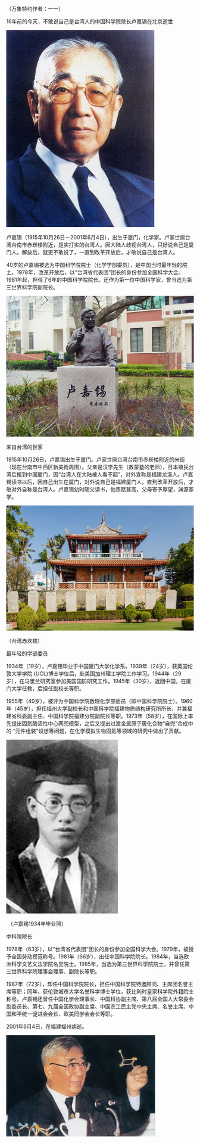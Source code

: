 （万象特约作者：一一）

16年前的今天，不敢说自己是台湾人的中国科学院院长卢嘉锡在北京逝世

![0卢嘉锡](0卢嘉锡.jpg)

卢嘉锡（1915年10月26日－2001年6月4日），出生于厦门，化学家。卢家世居台湾台南市赤崁楼附近，是实打实的台湾人。因大陆人歧视台湾人，只好说自己是厦门人。解放后，就更不敢说了，一直到改革开放后，才敢说自己是台湾人。

40岁的卢嘉锡被选为中国科学院院士（化学学部委员），是中国当时最年轻的院士。1978年，改革开放后，以“台湾省代表团”团长的身份参加全国科学大会。1981年起，担任了6年的中国科学院院长。还作为第一位中国科学家，曾当选为第三世界科学院副院长。



![1卢嘉锡雕像](1卢嘉锡雕像.jpg)



来自台湾的世家

1915年10月26日，卢嘉锡出生于厦门。卢家世居台湾台南市赤崁楼附近的米街（现在台南市中西区新美街周围）。父亲是汉学先生（教蒙塾的老师），日本殖民台湾后搬到中国厦门，因“台湾人在大陆被人看不起”，对外宣称是福建龙溪人。卢嘉锡读书以后，因自己出生在厦门，对外说自己是福建厦门人，直到改革开放后，才敢对外自称是台湾人。卢嘉锡幼时随父读书，他禀赋甚高，父母寄予厚望，渊源家学。



![0赤崁樓](0.jpg)

（台湾赤坎楼）

最年轻的学部委员

1934年（19岁），卢嘉锡毕业于中国厦门大学化学系。1939年（24岁），获英国伦敦大学学院 (UCL)博士学位后，赴美国加州理工学院工作学习。1944年（29岁），在马里兰研究室参加美国国防研究工作。1945年（30岁），返回中国，在厦门大学任教，后担任副校长等职。

1955年（40岁），被评为中国科学院数理化学部委员（即中国科学院院士）。1960年（45岁），担任福州大学副校长和中国科学院福建物质结构研究所所长、并兼福建省科委副主任、中国科学院福建分院副院长等职。1973年（58岁），在国际上率先提出固氮酶活性中心网兜模型，之后又提出过渡金属原子簇化合物“自兜”合成中的 “元件组装”设想等问题，在化学模拟生物固氮等领域的研究中做出了贡献。

![1青年卢嘉锡](1青年卢嘉锡.jpg)

​                                                                              （卢嘉锡1934年毕业照）

中科院院长

1978年（63岁），以“台湾省代表团”团长的身份参加全国科学大会。1979年，被授予全国劳动模范称号。1981年（66岁），出任中国科学院院长。1984年，当选欧洲科学文艺文法学院名誉院士。1985年，当选为第三世界科学院院士，并曾任第三世界科学院理事会理事、副院长等职。

1987年（72岁），卸任中国科学院院长，担任中国科学院特邀顾问、主席团名誉主席等职；同年，获伦敦城市大学名誉科学博士学位，获比利时皇家科学院外籍院士称号。卢嘉锡还曾任中国化学会理事长、中国科协副主席、第八届全国人大常委会副委员长、第七、九届全国政协副主席、中国农工民主党中央主席、名誉主席、中国和平统一促进会会长、欧美同学会会长等职。

2001年6月4日，在福建福州病逝。

![2中科院院长卢嘉锡](2中科院院长卢嘉锡.jpg)

